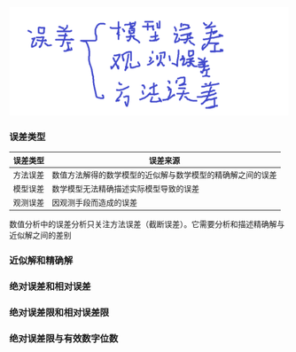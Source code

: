 ![](1653486497000.png)

### 误差类型

|误差类型|误差来源|
|-|-|
|方法误差|数值方法解得的数学模型的近似解与数学模型的精确解之间的误差|
|模型误差|数学模型无法精确描述实际模型导致的误差|
|观测误差|因观测手段而造成的误差|

数值分析中的误差分析只关注方法误差（截断误差）。它需要分析和描述精确解与近似解之间的差别

### 近似解和精确解

### 绝对误差和相对误差

### 绝对误差限和相对误差限

### 绝对误差限与有效数字位数